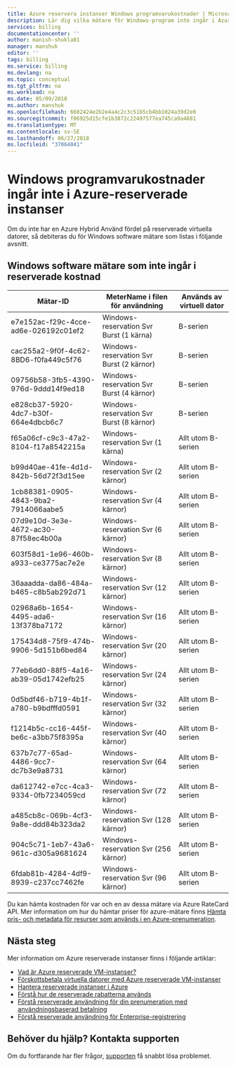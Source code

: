 ```yaml
---
title: Azure reservera instanser Windows programvarukostnader | Microsoft Docs
description: Lär dig vilka mätare för Windows-program inte ingår i Azure reserverade VM-instans kostnader.
services: billing
documentationcenter: ''
author: manish-shukla01
manager: manshuk
editor: ''
tags: billing
ms.service: billing
ms.devlang: na
ms.topic: conceptual
ms.tgt_pltfrm: na
ms.workload: na
ms.date: 05/09/2018
ms.author: manshuk
ms.openlocfilehash: 6602424e2b2e4a4c2c3c51b5cb4bb1024a39d2e0
ms.sourcegitcommit: f06925d15cfe1b3872c22497577ea745ca9a4881
ms.translationtype: MT
ms.contentlocale: sv-SE
ms.lasthandoff: 06/27/2018
ms.locfileid: "37064041"
---
```

# <a name="windows-software-costs-not-included-with-azure-reserved-instances"></a>Windows programvarukostnader ingår inte i Azure-reserverade instanser

Om du inte har en Azure Hybrid Använd fördel på reserverade virtuella datorer, så debiteras du för Windows software mätare som listas i följande avsnitt.

## <a name="windows-software-meters-not-included-in-reserved-instance-cost"></a>Windows software mätare som inte ingår i reserverade kostnad

| Mätar-ID | MeterName i filen för användning | Används av virtuell dator |
| ------- | ------------------------| --- |
| e7e152ac-f29c-4cce-ad6e-026192c01ef2 | Windows-reservation Svr Burst (1 kärna) | B-serien |
| cac255a2-9f0f-4c62-8BD6-f0fa449c5f76 | Windows-reservation Svr Burst (2 kärnor) | B-serien |
| 09756b58-3fb5-4390-976d-9ddd14f9ed18 | Windows-reservation Svr Burst (4 kärnor) | B-serien |
| e828cb37-5920-4dc7-b30f-664e4dbcb6c7 | Windows-reservation Svr Burst (8 kärnor) | B-serien |
| f65a06cf-c9c3-47a2-8104-f17a8542215a | Windows-reservation Svr (1 kärna) | Allt utom B-serien |
| b99d40ae-41fe-4d1d-842b-56d72f3d15ee | Windows-reservation Svr (2 kärnor) | Allt utom B-serien |
| 1cb88381-0905-4843-9ba2-7914066aabe5 | Windows-reservation Svr (4 kärnor) | Allt utom B-serien |
| 07d9e10d-3e3e-4672-ac30-87f58ec4b00a | Windows-reservation Svr (6 kärnor) | Allt utom B-serien |
| 603f58d1-1e96-460b-a933-ce3775ac7e2e | Windows-reservation Svr (8 kärnor) | Allt utom B-serien |
| 36aaadda-da86-484a-b465-c8b5ab292d71 | Windows-reservation Svr (12 kärnor) | Allt utom B-serien |
| 02968a6b-1654-4495-ada6-13f378ba7172 | Windows-reservation Svr (16 kärnor) | Allt utom B-serien |
| 175434d8-75f9-474b-9906-5d151b6bed84 | Windows-reservation Svr (20 kärnor) | Allt utom B-serien |
| 77eb6dd0-88f5-4a16-ab39-05d1742efb25 | Windows-reservation Svr (24 kärnor) | Allt utom B-serien |
| 0d5bdf46-b719-4b1f-a780-b9bdfffd0591 | Windows-reservation Svr (32 kärnor) | Allt utom B-serien |
| f1214b5c-cc16-445f-be6c-a3bb75f8395a | Windows-reservation Svr (40 kärnor) | Allt utom B-serien |
| 637b7c77-65ad-4486-9cc7-dc7b3e9a8731 | Windows-reservation Svr (64 kärnor) | Allt utom B-serien |
| da612742-e7cc-4ca3-9334-0fb7234059cd | Windows-reservation Svr (72 kärnor) | Allt utom B-serien |
| a485cb8c-069b-4cf3-9a8e-ddd84b323da2 | Windows-reservation Svr (128 kärnor) | Allt utom B-serien |
| 904c5c71-1eb7-43a6-961c-d305a9681624 | Windows-reservation Svr (256 kärnor) | Allt utom B-serien |
| 6fdab81b-4284-4df9-8939-c237cc7462fe | Windows-reservation Svr (96 kärnor) | Allt utom B-serien |

Du kan hämta kostnaden för var och en av dessa mätare via Azure RateCard API. Mer information om hur du hämtar priser för azure-mätare finns [Hämta pris- och metadata för resurser som används i en Azure-prenumeration](https://msdn.microsoft.com/library/azure/mt219004).

## <a name="next-steps"></a>Nästa steg
Mer information om Azure reserverade instanser finns i följande artiklar:

- [Vad är Azure reserverade VM-instanser?](billing-save-compute-costs-reservations.md)
- [Förskottsbetala virtuella datorer med Azure reserverade VM-instanser](../virtual-machines/windows/prepay-reserved-vm-instances.md)
- [Hantera reserverade instanser i Azure](billing-manage-reserved-vm-instance.md)
- [Förstå hur de reserverade rabatterna används](billing-understand-vm-reservation-charges.md)
- [Förstå reserverade användning för din prenumeration med användningsbaserad betalning](billing-understand-reserved-instance-usage.md)
- [Förstå reserverade användning för Enterprise-registrering](billing-understand-reserved-instance-usage-ea.md)

## <a name="need-help-contact-support"></a>Behöver du hjälp? Kontakta supporten

Om du fortfarande har fler frågor, [supporten](https://portal.azure.com/?#blade/Microsoft_Azure_Support/HelpAndSupportBlade) få snabbt lösa problemet.



